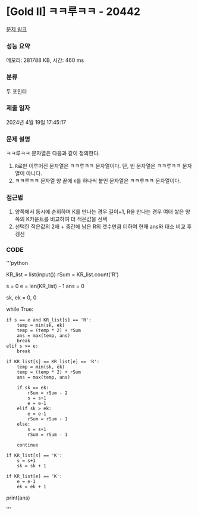 # [Gold II] ㅋㅋ루ㅋㅋ - 20442 

[문제 링크](https://www.acmicpc.net/problem/20442) 

### 성능 요약

메모리: 281788 KB, 시간: 460 ms

### 분류

두 포인터

### 제출 일자

2024년 4월 19일 17:45:17

### 문제 설명

<p>ㅋㅋ루ㅋㅋ 문자열은 다음과 같이 정의한다.</p>

<ol>
	<li><code>R</code>로만 이루어진 문자열은 ㅋㅋ루ㅋㅋ 문자열이다. 단, 빈 문자열은 ㅋㅋ루ㅋㅋ 문자열이 아니다.</li>
	<li>ㅋㅋ루ㅋㅋ 문자열 양 끝에 <code>K</code>를 하나씩 붙인 문자열은 ㅋㅋ루ㅋㅋ 문자열이다.</li>
</ol>

### 접근법
1. 양쪽에서 동시에 순회하며 K를 만나는 경우 길이+1, R을 만나는 경우 여태 쌓은 양쪽의 K카운트를 비교하여 더 적은값을 선택
2. 선택한 적은값의 2배 + 중간에 남은 R의 갯수만큼 더하여 현재 ans와 대소 비교 후 갱신


### CODE 

'''python


KR_list = list(input())
rSum = KR_list.count('R')


s = 0
e = len(KR_list) - 1
ans = 0

sk, ek = 0, 0

while True:

    if s == e and KR_list[s] == 'R':
        temp = min(sk, ek)
        temp = (temp * 2) + rSum
        ans = max(temp, ans)
        break
    elif s >= e:
        break

    if KR_list[s] == KR_list[e] == 'R':
        temp = min(sk, ek)
        temp = (temp * 2) + rSum
        ans = max(temp, ans)

        if sk == ek:
            rSum = rSum - 2
            s = s+1
            e = e-1
        elif sk > ek:
            e = e-1
            rSum = rSum - 1
        else:
            s = s+1
            rSum = rSum - 1

        continue

    if KR_list[s] == 'K':
        s = s+1
        sk = sk + 1

    if KR_list[e] == 'K':
        e = e-1
        ek = ek + 1


print(ans)





'''
